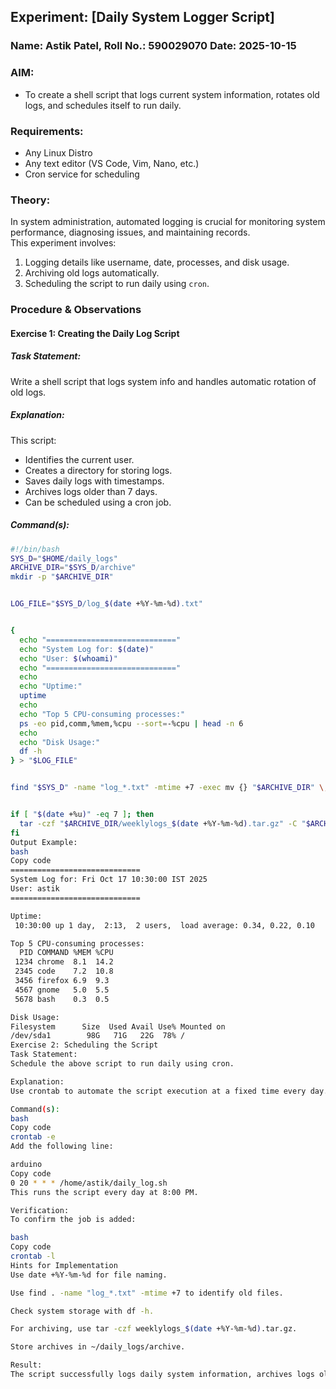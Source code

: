 ## Experiment: [Daily System Logger Script]
### Name: Astik Patel, Roll No.: 590029070 Date: 2025-10-15

### AIM:
* To create a shell script that logs current system information, rotates old logs, and schedules itself to run daily.

### Requirements:
* Any Linux Distro  
* Any text editor (VS Code, Vim, Nano, etc.)  
* Cron service for scheduling  



### Theory:
In system administration, automated logging is crucial for monitoring system performance, diagnosing issues, and maintaining records.  
This experiment involves:
1. Logging details like username, date, processes, and disk usage.  
2. Archiving old logs automatically.  
3. Scheduling the script to run daily using `cron`.



### Procedure & Observations

#### **Exercise 1: Creating the Daily Log Script**

##### **Task Statement:**
Write a shell script that logs system info and handles automatic rotation of old logs.

##### **Explanation:**
This script:
- Identifies the current user.  
- Creates a directory for storing logs.  
- Saves daily logs with timestamps.  
- Archives logs older than 7 days.  
- Can be scheduled using a cron job.  

##### **Command(s):**

```bash
#!/bin/bash
SYS_D="$HOME/daily_logs"
ARCHIVE_DIR="$SYS_D/archive"
mkdir -p "$ARCHIVE_DIR"


LOG_FILE="$SYS_D/log_$(date +%Y-%m-%d).txt"


{
  echo "============================="
  echo "System Log for: $(date)"
  echo "User: $(whoami)"
  echo "============================="
  echo
  echo "Uptime:"
  uptime
  echo
  echo "Top 5 CPU-consuming processes:"
  ps -eo pid,comm,%mem,%cpu --sort=-%cpu | head -n 6
  echo
  echo "Disk Usage:"
  df -h
} > "$LOG_FILE"


find "$SYS_D" -name "log_*.txt" -mtime +7 -exec mv {} "$ARCHIVE_DIR" \;


if [ "$(date +%u)" -eq 7 ]; then
  tar -czf "$ARCHIVE_DIR/weeklylogs_$(date +%Y-%m-%d).tar.gz" -C "$ARCHIVE_DIR" .
fi
Output Example:
bash
Copy code
=============================
System Log for: Fri Oct 17 10:30:00 IST 2025
User: astik
=============================

Uptime:
 10:30:00 up 1 day,  2:13,  2 users,  load average: 0.34, 0.22, 0.10

Top 5 CPU-consuming processes:
  PID COMMAND %MEM %CPU
 1234 chrome  8.1  14.2
 2345 code    7.2  10.8
 3456 firefox 6.9  9.3
 4567 gnome   5.0  5.5
 5678 bash    0.3  0.5

Disk Usage:
Filesystem      Size  Used Avail Use% Mounted on
/dev/sda1        98G   71G   22G  78% /
Exercise 2: Scheduling the Script
Task Statement:
Schedule the above script to run daily using cron.

Explanation:
Use crontab to automate the script execution at a fixed time every day.

Command(s):
bash
Copy code
crontab -e
Add the following line:

arduino
Copy code
0 20 * * * /home/astik/daily_log.sh
This runs the script every day at 8:00 PM.

Verification:
To confirm the job is added:

bash
Copy code
crontab -l
Hints for Implementation
Use date +%Y-%m-%d for file naming.

Use find . -name "log_*.txt" -mtime +7 to identify old files.

Check system storage with df -h.

For archiving, use tar -czf weeklylogs_$(date +%Y-%m-%d).tar.gz.

Store archives in ~/daily_logs/archive.

Result:
The script successfully logs daily system information, archives logs older than 7 days, and schedules itself to run daily using a cron job.

